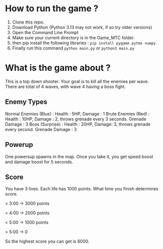 # How to run the game ?
1) Clone this repo.
2) Download Python (Python 3.13 may not work, if so try older versions)
3) Open the Command Line Prompt
4) Make sure your current directory is in the Game_MTC folder.
5) then pip install the following libraries :
   `pip install pygame pytmx numpy`
6) Finally run this command
   `python main.py` or `python3 main.py`

# What is the game about ?
This is a top down shooter. Your goal is to kill all the enemies per wave. There are total of 4 waves, with wave 4 having a boss fight.

## Enemy Types
Normal Enemies (Blue) : Health : 5HP, Damage : 1 
Brute Enemies (Red) : Health : 10HP, Damage : 2, throws grenade every 3 seconds. Grenade Damage : 3
Boss (Surprise) : Health : 20HP, Damage: 3, throws grenade every second. Grenade Damage : 3

## Powerup
One powersup spawns in the map. Once you take it, you get speed boost and damage boost for 5 seconds.

## Score 
You have 3 lives. Each life has 1000 points.
What time you finish determines score.

< 3:00 -> 3000 points

< 4:00 -> 2000 points

< 5:00 -> 1000 points

\> 5:00 -> 0

So the highest score you can get is 6000.


